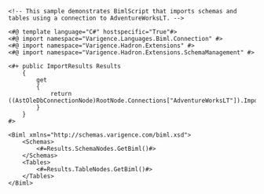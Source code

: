 	<!-- This sample demonstrates BimlScript that imports schemas and tables using a connection to AdventureWorksLT. -->

	<#@ template language="C#" hostspecific="True"#>
	<#@ import namespace="Varigence.Languages.Biml.Connection" #>
	<#@ import namespace="Varigence.Hadron.Extensions" #>
	<#@ import namespace="Varigence.Hadron.Extensions.SchemaManagement" #>
	
	<#+ public ImportResults Results
	    { 
	        get 
	        {	
	            return ((AstOleDbConnectionNode)RootNode.Connections["AdventureWorksLT"]).ImportDB();
	        }
	    }
	#>  
	    
	<Biml xmlns="http://schemas.varigence.com/biml.xsd">
	    <Schemas>
	        <#=Results.SchemaNodes.GetBiml()#>
	    </Schemas>
	    <Tables> 
	        <#=Results.TableNodes.GetBiml()#>
	    </Tables>
	</Biml>
